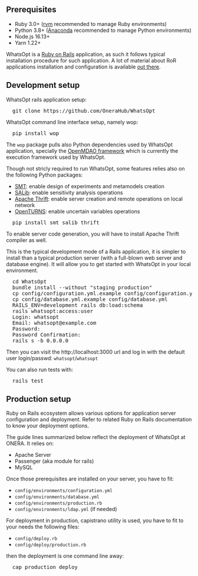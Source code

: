 ## Prerequisites

* Ruby 3.0+ ([rvm](https://rvm.io/) recommended to manage Ruby environments)
* Python 3.8+ ([Anaconda](https://www.anaconda.com/distribution/) recommended to manage Python environments)
* Node.js 16.13+
* Yarn 1.22+

WhatsOpt is a [Ruby on Rails](https://rubyonrails.org/) application, as such it follows typical installation procedure for such application. 
A lot of material about RoR applications installation and configuration is available [out there](https://www.google.com/search?q=ruby+on+rails+application+installation).

## Development setup

WhatsOpt rails application setup:
<pre>
  git clone https://github.com/OneraHub/WhatsOpt
</pre>
WhatsOpt command line interface setup, namely wop:
<pre>
  pip install wop
</pre>
The <code>wop</code> package pulls also Python dependencies used by WhatsOpt application, specially the [OpenMDAO framework](https://openmdao.org) which is currently the execution framework used by WhatsOpt. 

Though not stricly required to run WhatsOpt, some features relies also on the following Python packages:

* [SMT](https://smt.readthedocs.io/): enable design of experiments and metamodels creation
* [SALib](https://salib.readthedocs.io/): enable sensitivity analysis operations
* [Apache Thrift](https://thrift.apache.org/): enable server creation and remote operations on local network
* [OpenTURNS](https://openturns.org): enable uncertain variables operations 

<pre>
  pip install smt salib thrift
</pre>
To enable server code generation, you will have to install Apache Thrift compiler as well.

This is the typical development mode of a Rails application, it is simpler to install than a typical production server (with a full-blown web server and database engine). It will allow you to get started with WhatsOpt in your local environment.    

<pre>
  cd WhatsOpt
  bundle install --without "staging production"
  cp config/configuration.yml.example config/configuration.yml
  cp config/database.yml.example config/database.yml
  RAILS_ENV=development rails db:load:schema
  rails whatsopt:access:user
  Login: whatsopt 
  Email: whatsopt@example.com
  Password: <password with at least 1 uppercase, 1 digit, 1 symbol>
  Password Confirmation: <same as above>
  rails s -b 0.0.0.0
</pre>

Then you can visit the http://localhost:3000 url and log in with the default user login/passwd: <code>whatsopt</code>/<code>whatsopt</code>

You can also run tests with:

<pre>
  rails test
</pre>

## Production setup
Ruby on Rails ecosystem allows various options for application server configuration and deployment. Refer to related Ruby on Rails documentation to know your deployment options.

The guide lines summarized below reflect the deployment of WhatsOpt at ONERA. It relies on:

* Apache Server
* Passenger (aka module for rails)
* MySQL

Once those prerequisites are installed on your server, you have to fit:

* <code>config/environments/configuration.yml</code>
* <code>config/environments/database.yml</code>
* <code>config/environments/production.rb</code>
* <code>config/environments/ldap.yml</code> (if needed) 

For deployment in production, capistrano utility is used, you have to fit to your needs the following files:

* <code>config/deploy.rb</code>
* <code>config/deploy/production.rb</code>

then the deployment is one command line away:
<pre>
  cap production deploy
</pre>


